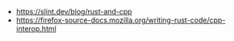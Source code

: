 - https://slint.dev/blog/rust-and-cpp
- https://firefox-source-docs.mozilla.org/writing-rust-code/cpp-interop.html
